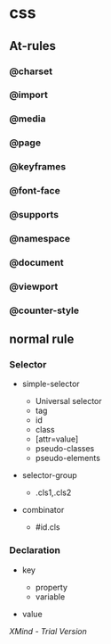 # css

## At-rules

### @charset

### @import

### @media

### @page

### @keyframes

### @font-face

### @supports

### @namespace

### @document

### @viewport

### @counter-style

## normal rule

### Selector
- simple-selector
   - Universal selector
   - tag
   - id
   - class
   - [attr=value]
   - pseudo-classes
   - pseudo-elements

- selector-group
   - .cls1,.cls2

- combinator
   - #id.cls

### Declaration

- key
   - property
   - variable

- value

_XMind - Trial Version_
